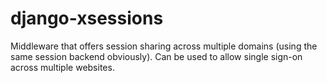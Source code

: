 # django-xsessions
Middleware that offers session sharing across multiple domains (using the same session backend obviously). Can be used to allow single sign-on across multiple websites.
